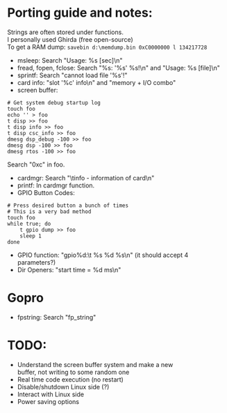 # Porting guide and notes:
Strings are often stored under functions.  
I personally used Ghirda (free open-source)  
To get a RAM dump: `savebin d:\memdump.bin 0xC0000000 l 134217728`
- msleep: Search "Usage: %s [sec]\n"
- fread, fopen, fclose: Search "%s: '%s' %s!\n" and "Usage: %s [file]\n"
- sprintf: Search "cannot load file '%s'!"
- card info: "slot '%c' info\n" and "memory + I/O combo"
- screen buffer:
```
# Get system debug startup log
touch foo
echo '' > foo
t disp >> foo
t disp info >> foo
t disp csc_info >> foo
dmesg dsp_debug -100 >> foo
dmesg dsp -100 >> foo
dmesg rtos -100 >> foo
```
Search "0xc" in foo.
- cardmgr: Search "\tinfo - information of card\n"
- printf: In cardmgr function.
- GPIO Button Codes:
```
# Press desired button a bunch of times
# This is a very bad method
touch foo
while true; do
	t gpio dump >> foo
	sleep 1
done
```
- GPIO function: "gpio%d:\t %s %d %s\n" (it should accept 4 parameters?)
- Dir Openers: "start time = %d ms\n"

# Gopro
- fpstring: Search "fp_string"

# TODO:
- Understand the screen buffer system and make a new  
buffer, not writing to some random one
- Real time code execution (no restart)
- Disable/shutdown Linux side (?)
- Interact with Linux side
- Power saving options
